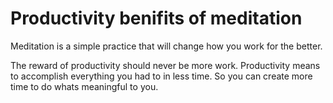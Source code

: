 # Productivity benifits of meditation

Meditation is a simple practice that will change how you work for the better.

The reward of productivity should never be more work.
Productivity means to accomplish everything you had to in less time. So you can create more time to do whats meaningful to you.
